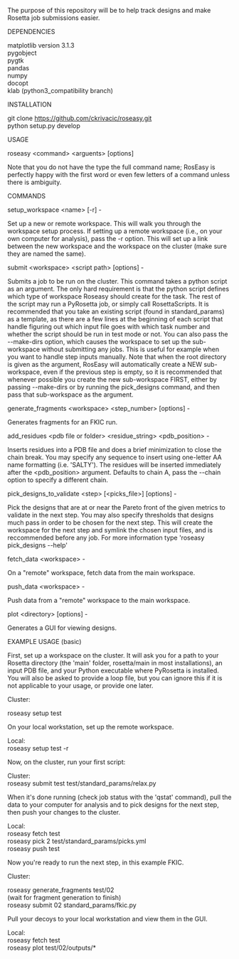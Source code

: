 The purpose of this repository will be to help track designs and make Rosetta 
job submissions easier. 


DEPENDENCIES

matplotlib version 3.1.3  
pygobject  
pygtk  
pandas  
numpy  
docopt  
klab (python3_compatibility branch)  


INSTALLATION


git clone https://github.com/ckrivacic/roseasy.git  
python setup.py develop  

USAGE  

roseasy \<command> \<arguents> [options]

  Note that you do not have the type the full command name; RosEasy is perfectly 
  happy with the first word or even few letters of a command unless there is 
  ambiguity.


COMMANDS  

setup_workspace \<name> [-r] - 

  Set up a new or remote workspace. This will walk you through the workspace
  setup process. If setting up a remote workspace (i.e., on your own 
  computer for analysis), pass the -r option. This will set up a link between 
  the new workspace and the workspace on the cluster (make sure they are named 
  the same).


submit \<workspace> \<script path> [options] - 

  Submits a job to be run on the cluster. This command takes a 
  python script as an argument. The only hard requirement is that the 
  python script defines which type of workspace Roseasy should create 
  for the task. The rest of the script may run a PyRosetta job, or simply 
  call RosettaScripts. It is recommended that you take an existing script 
  (found in standard_params) as a template, as there are a few lines at 
  the beginning of each script that handle figuring out which input file 
  goes with which task number and whether the script should be run in test 
  mode or not. You can also pass the --make-dirs option, which 
  causes the workspace to set up the sub-workspace without submitting any jobs.
  This is useful for example when you want to handle step inputs manually.
  Note that when the root directory is given as the <workspace> argument, 
  RosEasy will automatically create a NEW sub-workspace, even if the previous 
  step is empty, so it is recommended that whenever possible you create the new 
  sub-workspace FIRST, either by passing --make-dirs or by running the 
  pick_designs command, and then pass that sub-workspace as the <workspace> 
  argument.


generate_fragments \<workspace> \<step_number> [options] - 

  Generates fragments for an FKIC run.


add_residues \<pdb file or folder> \<residue_string> \<pdb_position> - 

  Inserts residues into a PDB file and does a brief minimization 
  to close the chain break. You may specify any sequence to insert 
  using one-letter AA name formatting (i.e. 'SALTY'). The residues 
  will be inserted immediately after the <pdb_position> argument. 
  Defaults to chain A, pass the --chain option to specify a different 
  chain.


pick_designs_to_validate \<step> [\<picks_file>] [options] - 

  Pick the designs that are at or near the Pareto front of the given metrics to
  validate in the next step. You may also specify thresholds that designs much pass 
  in order to be chosen for the next step. This will create the workspace for the 
  next step and symlink the chosen input files, and is reccommended before any job.
  For more information type 'roseasy pick_designs --help'
  

fetch_data \<workspace> - 

  On a "remote" workspace, fetch data from the main workspace.


push_data \<workspace> - 

  Push data from a "remote" workspace to the main workspace.


plot \<directory> [options] - 

  Generates a GUI for viewing designs.


EXAMPLE USAGE (basic)

  First, set up a workspace on the cluster. It will ask you for a path to your 
  Rosetta directory (the 'main' folder, rosetta/main in most installations), an 
  input PDB file, and your Python executable where PyRosetta is installed. You 
  will also be asked to provide a loop file, but you can ignore this if it is not 
  applicable to your usage, or provide one later.


Cluster:

roseasy setup test


  On your local workstation, set up the remote workspace.

Local:  
roseasy setup test -r


  Now, on the cluster, run your first script:

Cluster:  
roseasy submit test test/standard_params/relax.py


  When it's done running (check job status with the 'qstat' command), 
  pull the data to your computer for analysis and to pick designs 
  for the next step, then push your changes to the cluster.

Local:  
roseasy fetch test  
roseasy pick 2 test/standard_params/picks.yml  
roseasy push test  


  Now you're ready to run the next step, in this example FKIC.

Cluster:

roseasy generate_fragments test/02  
(wait for fragment generation to finish)  
roseasy submit 02 standard_params/fkic.py  


  Pull your decoys to your local workstation and view them in the GUI.

Local:  
roseasy fetch test  
roseasy plot test/02/outputs/*  
